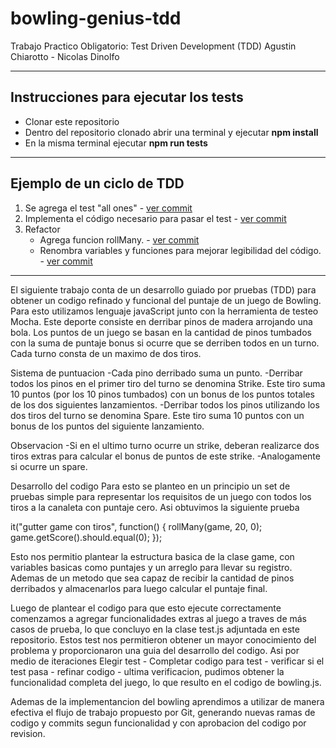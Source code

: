 # bowling-genius-tdd
Trabajo Practico Obligatorio: Test Driven Development (TDD)
Agustin Chiarotto -  Nicolas Dinolfo

****
## Instrucciones para ejecutar los tests

- Clonar este repositorio
- Dentro del repositorio clonado abrir una terminal y ejecutar **npm install**
- En la misma terminal ejecutar **npm run tests**
****
## Ejemplo de un ciclo de TDD

1. Se agrega el test "all ones" - [ver commit](https://github.com/NicoDino/bowling-genius-tdd/tree/88aed811ae8aa038759e55eaade18841a505b7c7) 
2. Implementa el código necesario para pasar el test - [ver commit](https://github.com/NicoDino/bowling-genius-tdd/tree/22c5dcd0d7c537505b12efc58287a0cdbec9104e) 
3. Refactor
    - Agrega funcion rollMany. - [ver commit](https://github.com/NicoDino/bowling-genius-tdd/tree/83ed0957193265424e79379e1852e8aac7eee806)
    - Renombra variables y funciones para mejorar legibilidad del código.  - [ver commit](https://github.com/NicoDino/bowling-genius-tdd/tree/8ce696c7974e9d93198e15a6b48abcbb14b46253) 
****

El siguiente trabajo conta de un desarrollo guiado por pruebas (TDD) para obtener un codigo refinado y funcional del puntaje de un juego de Bowling. Para esto utilizamos lenguaje javaScript junto con la herramienta de testeo Mocha.
Este deporte consiste en derribar pinos de madera arrojando una bola. Los puntos de un juego se basan en la cantidad de pinos tumbados con la suma de puntaje bonus si ocurre que se derriben todos en un turno. Cada turno consta de un maximo de dos tiros.

Sistema de puntuacion
-Cada pino derribado suma un punto.
-Derribar todos los pinos en el primer tiro del turno se denomina Strike. Este tiro suma 10 puntos (por los 10 pinos tumbados) con un bonus de los puntos totales de los dos siguientes lanzamientos.
-Derribar todos los pinos utilizando los dos tiros del turno se denomina Spare. Este tiro suma 10 puntos con un bonus de los puntos del siguiente lanzamiento.

Observacion
-Si en el ultimo turno ocurre un strike, deberan realizarce dos tiros extras para calcular el bonus de puntos de este strike. 
-Analogamente si ocurre un spare.


Desarrollo del codigo
Para esto se planteo en un principio un set de pruebas simple para representar los requisitos de un juego con todos los tiros a la canaleta con puntaje cero. Asi obtuvimos la siguiente prueba


  it("gutter game con tiros", function() {
    rollMany(game, 20, 0);
    game.getScore().should.equal(0);
});

Esto nos permitio plantear la estructura basica de la clase game, con variables basicas como puntajes y un arreglo para llevar su registro. Ademas de un metodo que sea capaz de recibir la cantidad de pinos derribados y almacenarlos para luego calcular el puntaje final.

Luego de plantear el codigo para que esto ejecute correctamente comenzamos a agregar funcionalidades extras al juego a traves de más casos de prueba, lo que concluyo en la clase test.js adjuntada en este repositorio. Estos test nos permitieron obtener un mayor conocimiento del problema y proporcionaron una guia del desarrollo del codigo. 
Asi por medio de iteraciones Elegir test - Completar codigo para test - verificar si el test pasa - refinar codigo - ultima verificacion, pudimos obtener la funcionalidad completa del juego, lo que resulto en el codigo de bowling.js.

Ademas de la implementancion del bowling aprendimos a utilizar de manera efectiva el flujo de trabajo propuesto por Git, generando nuevas ramas de codigo y commits segun funcionalidad y con aprobacion del codigo por revision.
